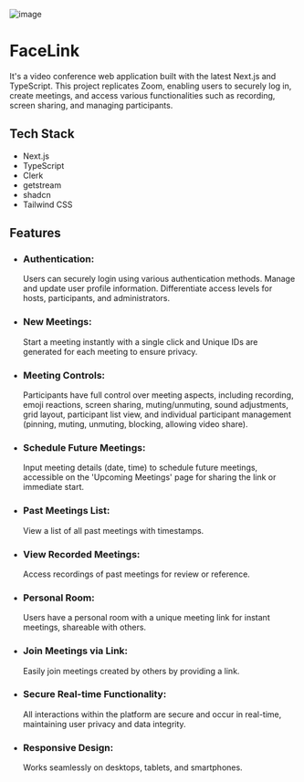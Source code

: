 ![image](https://github.com/user-attachments/assets/96139a4b-7a6b-42ea-a87e-d4a73c5feaec)

# FaceLink 
It's a video conference web application built with the latest Next.js and TypeScript. This project replicates Zoom, enabling users to securely log in, create meetings, and access various functionalities such as recording, screen sharing, and managing participants.

## Tech Stack
- Next.js
- TypeScript
- Clerk
- getstream
- shadcn
- Tailwind CSS

## Features
- <h3> Authentication:</h3> <p> Users can securely login using various authentication methods. Manage and update user profile information. Differentiate access levels for hosts, participants, and administrators.</p>
- <h3>New Meetings:</h3> <p>Start a meeting instantly with a single click and Unique IDs are generated for each meeting to ensure privacy.</p>
- <h3>Meeting Controls:</h3> <p>Participants have full control over meeting aspects, including recording, emoji reactions, screen sharing, muting/unmuting, sound adjustments, grid layout, participant list view, and individual participant management (pinning, muting, unmuting, blocking, allowing video share).</p>
- <h3>Schedule Future Meetings:</h3> <p> Input meeting details (date, time) to schedule future meetings, accessible on the 'Upcoming Meetings' page for sharing the link or immediate start.</p>
- <h3>Past Meetings List:</h3><p>View a list of all past meetings with timestamps.</p>
- <h3>View Recorded Meetings:</h3><p>Access recordings of past meetings for review or reference.</p>
- <h3>Personal Room:</h3><p>Users have a personal room with a unique meeting link for instant meetings, shareable with others.</p>
- <h3> Join Meetings via Link:</h3><p>Easily join meetings created by others by providing a link.</p>
-  <h3>Secure Real-time Functionality:</h3><p>All interactions within the platform are secure and occur in real-time, maintaining user privacy and data integrity.</p>
- <h3>Responsive Design:</h3> <p>Works seamlessly on desktops, tablets, and smartphones.</p>
